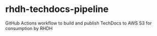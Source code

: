 # rhdh-techdocs-pipeline
GitHub Actions workflow to build and publish TechDocs to AWS S3 for consumption by RHDH
